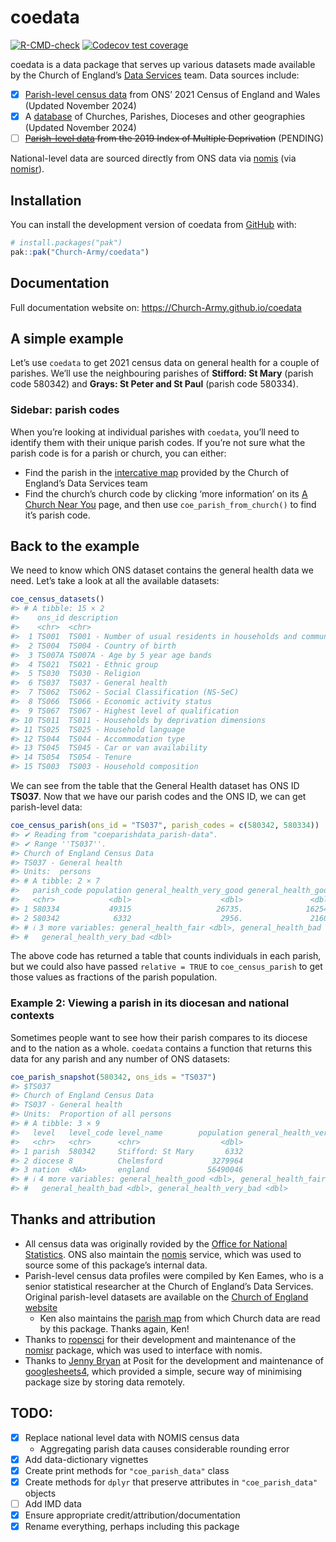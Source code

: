 
<!-- README.md is generated from README.Rmd. Please edit that file -->

# coedata

<!-- badges: start -->

[![R-CMD-check](https://github.com/Church-Army/coedata/actions/workflows/R-CMD-check.yaml/badge.svg)](https://github.com/Church-Army/coedata/actions/workflows/R-CMD-check.yaml)
[![Codecov test
coverage](https://codecov.io/gh/Church-Army/coedata/graph/badge.svg)](https://app.codecov.io/gh/Church-Army/coedata)
<!-- badges: end -->

coedata is a data package that serves up various datasets made available
by the Church of England’s [Data
Services](https://www.churchofengland.org/about/data-services) team.
Data sources include:

- [x] [Parish-level census
  data](https://www.churchofengland.org/about/data-services/resources-publications-and-data)
  from ONS’ 2021 Census of England and Wales (Updated November 2024)
- [x] A
  [database](https://services5.arcgis.com/KDRjxGRQDVgVtFTS/ArcGIS/rest/services/Churches_ACNY_Nov2024/FeatureServer)
  of Churches, Parishes, Dioceses and other geographies (Updated
  November 2024)
- [ ] ~~[Parish-level
  data](https://www.churchofengland.org/about/data-services/resources-publications-and-data)
  from the 2019 Index of Multiple Deprivation~~ (PENDING)

National-level data are sourced directly from ONS data via
[nomis](https://www.nomisweb.co.uk/) (via
[nomisr](https://github.com/ropensci/nomisr)).

## Installation

You can install the development version of coedata from
[GitHub](https://github.com/) with:

``` r
# install.packages("pak")
pak::pak("Church-Army/coedata")
```

## Documentation

Full documentation website on: <https://Church-Army.github.io/coedata>

## A simple example

Let’s use `coedata` to get 2021 census data on general health for a
couple of parishes. We’ll use the neighbouring parishes of **Stifford:
St Mary** (parish code 580342) and **Grays: St Peter and St Paul**
(parish code 580334).

### Sidebar: parish codes

When you’re looking at individual parishes with `coedata`, you’ll need
to identify them with their unique parish codes. If you’re not sure what
the parish code is for a parish or church, you can either:

- Find the parish in the [intercative
  map](https://www.arcgis.com/home/webmap/viewer.html?webmap=67bce0ed36dd4ee0af7a16bc079aa09a)
  provided by the Church of England’s Data Services team
- Find the church’s church code by clicking ‘more information’ on its [A
  Church Near You](https://www.achurchnearyou.com) page, and then use
  `coe_parish_from_church()` to find it’s parish code.

## Back to the example

We need to know which ONS dataset contains the general health data we
need. Let’s take a look at all the available datasets:

``` r
coe_census_datasets()
#> # A tibble: 15 × 2
#>    ons_id description                                                           
#>    <chr>  <chr>                                                                 
#>  1 TS001  TS001 - Number of usual residents in households and communal establis…
#>  2 TS004  TS004 - Country of birth                                              
#>  3 TS007A TS007A - Age by 5 year age bands                                      
#>  4 TS021  TS021 - Ethnic group                                                  
#>  5 TS030  TS030 - Religion                                                      
#>  6 TS037  TS037 - General health                                                
#>  7 TS062  TS062 - Social Classification (NS-SeC)                                
#>  8 TS066  TS066 - Economic activity status                                      
#>  9 TS067  TS067 - Highest level of qualification                                
#> 10 TS011  TS011 - Households by deprivation dimensions                          
#> 11 TS025  TS025 - Household language                                            
#> 12 TS044  TS044 - Accommodation type                                            
#> 13 TS045  TS045 - Car or van availability                                       
#> 14 TS054  TS054 - Tenure                                                        
#> 15 TS003  TS003 - Household composition
```

We can see from the table that the General Health dataset has ONS ID
**TS037**. Now that we have our parish codes and the ONS ID, we can get
parish-level data:

``` r
coe_census_parish(ons_id = "TS037", parish_codes = c(580342, 580334))
#> ✔ Reading from "coeparishdata_parish-data".
#> ✔ Range ''TS037''.
#> Church of England Census Data
#> TS037 - General health 
#> Units:  persons 
#> # A tibble: 2 × 7
#>   parish_code population general_health_very_good general_health_good
#>   <chr>            <dbl>                    <dbl>               <dbl>
#> 1 580334           49315                   26735.              16254.
#> 2 580342            6332                    2956.               2160.
#> # ℹ 3 more variables: general_health_fair <dbl>, general_health_bad <dbl>,
#> #   general_health_very_bad <dbl>
```

The above code has returned a table that counts individuals in each
parish, but we could also have passed `relative = TRUE` to
`coe_census_parish` to get those values as fractions of the parish
population.

### Example 2: Viewing a parish in its diocesan and national contexts

Sometimes people want to see how their parish compares to its diocese
and to the nation as a whole. `coedata` contains a function that returns
this data for any parish and any number of ONS datasets:

``` r
coe_parish_snapshot(580342, ons_ids = "TS037")
#> $TS037
#> Church of England Census Data
#> TS037 - General health 
#> Units:  Proportion of all persons 
#> # A tibble: 3 × 9
#>   level   level_code level_name        population general_health_very_good
#>   <chr>   <chr>      <chr>                  <dbl>                    <dbl>
#> 1 parish  580342     Stifford: St Mary       6332                    0.467
#> 2 diocese 8          Chelmsford           3279964                    0.497
#> 3 nation  <NA>       england             56490046                    0.485
#> # ℹ 4 more variables: general_health_good <dbl>, general_health_fair <dbl>,
#> #   general_health_bad <dbl>, general_health_very_bad <dbl>
```

## Thanks and attribution

- All census data was originally rovided by the [Office for National
  Statistics](https://www.ons.gov.uk/). ONS also maintain the
  [nomis](https://www.nomisweb.co.uk/) service, which was used to source
  some of this package’s internal data.
- Parish-level census data profiles were compiled by Ken Eames, who is a
  senior statistical researcher at the Church of England’s Data
  Services. Original parish-level datasets are available on the [Church
  of England
  website](https://www.churchofengland.org/about/data-services/resources-publications-and-data)
  - Ken also maintains the [parish
    map](https://www.arcgis.com/home/webmap/viewer.html?webmap=67bce0ed36dd4ee0af7a16bc079aa09a)
    from which Church data are read by this package. Thanks again, Ken!
- Thanks to [ropensci](https://github.com/ropensci) for their
  development and maintenance of the
  [nomisr](https://github.com/ropensci/nomisr) package, which was used
  to interface with nomis.
- Thanks to [Jenny Bryan](https://jennybryan.org/about/) at Posit for
  the development and maintenance of
  [googlesheets4](https://googlesheets4.tidyverse.org/), which provided
  a simple, secure way of minimising package size by storing data
  remotely.

## TODO:

- [x] Replace national level data with NOMIS census data
  - Aggregating parish data causes considerable rounding error
- [x] Add data-dictionary vignettes
- [x] Create print methods for `"coe_parish_data"` class
- [x] Create methods for `dplyr` that preserve attributes in
  `"coe_parish_data"` objects
- [ ] Add IMD data
- [x] Ensure appropriate credit/attribution/documentation
- [x] Rename everything, perhaps including this package
